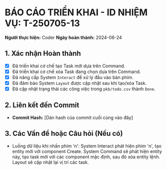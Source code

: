 # BÁO CÁO TRIỂN KHAI - ID NHIỆM VỤ: T-250705-13

**Người thực hiện:** Coder
**Ngày hoàn thành:** 2024-06-24

## 1. Xác nhận Hoàn thành
- [x] Đã triển khai cơ chế tạo Task mới dựa trên Command.
- [x] Đã triển khai cơ chế xóa Task đang chọn dựa trên Command.
- [x] Đã nâng cấp System `Interact` để xử lý đầu vào bàn phím.
- [x] Đã đảm bảo System `Layout` được cập nhật sau khi tạo/xóa Task.
- [x] Đã cập nhật trạng thái các công việc trong `pkb/todo.csv` thành `Done`.

## 2. Liên kết đến Commit
- **Commit Hash:** [Dán hash của commit cuối cùng vào đây]

## 3. Các Vấn đề hoặc Câu hỏi (Nếu có)
- Luồng dữ liệu khi nhấn phím 'n': System Interact phát hiện phím 'n', tạo entity mới với component Create. System Command sẽ phát hiện entity này, tạo task mới với các component mặc định, sau đó xóa entity lệnh. Layout sẽ cập nhật lại vị trí các task. 